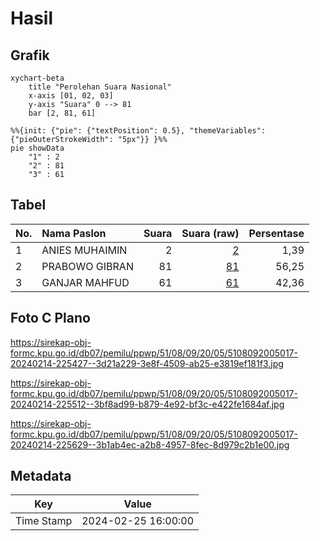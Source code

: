 # Hasil

## Grafik

```mermaid
xychart-beta
    title "Perolehan Suara Nasional"
    x-axis [01, 02, 03]
    y-axis "Suara" 0 --> 81
    bar [2, 81, 61]
```

```mermaid
%%{init: {"pie": {"textPosition": 0.5}, "themeVariables": {"pieOuterStrokeWidth": "5px"}} }%%
pie showData
    "1" : 2
    "2" : 81
    "3" : 61
```

## Tabel

| No. | Nama Paslon    | Suara | Suara (raw) | Persentase |
|:--- |:-------------- | -----:| -----------:| ----------:|
| 1   | ANIES MUHAIMIN | 2     | [2][p-1]    | 1,39       |
| 2   | PRABOWO GIBRAN | 81    | [81][p-2]   | 56,25      |
| 3   | GANJAR MAHFUD  | 61    | [61][p-3]   | 42,36      |


[p-1]: https://github.com/gigit-pemilu/pemilu-2024/blob/main/pilpres/hitung-suara/sub/51-bali/sub/08-buleleng/sub/09-tejakula/sub/2005-bondalem/sub/017-tps/sub/paslon-1.txt
[p-2]: https://github.com/gigit-pemilu/pemilu-2024/blob/main/pilpres/hitung-suara/sub/51-bali/sub/08-buleleng/sub/09-tejakula/sub/2005-bondalem/sub/017-tps/sub/paslon-2.txt
[p-3]: https://github.com/gigit-pemilu/pemilu-2024/blob/main/pilpres/hitung-suara/sub/51-bali/sub/08-buleleng/sub/09-tejakula/sub/2005-bondalem/sub/017-tps/sub/paslon-3.txt

## Foto C Plano

https://sirekap-obj-formc.kpu.go.id/db07/pemilu/ppwp/51/08/09/20/05/5108092005017-20240214-225427--3d21a229-3e8f-4509-ab25-e3819ef181f3.jpg

https://sirekap-obj-formc.kpu.go.id/db07/pemilu/ppwp/51/08/09/20/05/5108092005017-20240214-225512--3bf8ad99-b879-4e92-bf3c-e422fe1684af.jpg

https://sirekap-obj-formc.kpu.go.id/db07/pemilu/ppwp/51/08/09/20/05/5108092005017-20240214-225629--3b1ab4ec-a2b8-4957-8fec-8d979c2b1e00.jpg


## Metadata

| Key        | Value               |
| ---------- | ------------------- |
| Time Stamp | 2024-02-25 16:00:00 |



